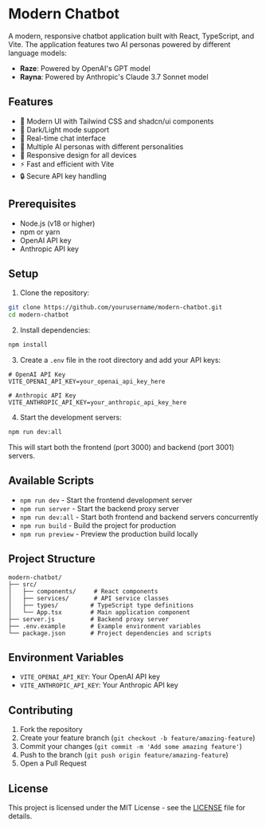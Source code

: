 # Modern Chatbot

A modern, responsive chatbot application built with React, TypeScript, and Vite. The application features two AI personas powered by different language models:

- **Raze**: Powered by OpenAI's GPT model
- **Rayna**: Powered by Anthropic's Claude 3.7 Sonnet model

## Features

- 🎨 Modern UI with Tailwind CSS and shadcn/ui components
- 🌙 Dark/Light mode support
- 💬 Real-time chat interface
- 🤖 Multiple AI personas with different personalities
- 🔄 Responsive design for all devices
- ⚡ Fast and efficient with Vite
- 🔒 Secure API key handling

## Prerequisites

- Node.js (v18 or higher)
- npm or yarn
- OpenAI API key
- Anthropic API key

## Setup

1. Clone the repository:

```bash
git clone https://github.com/yourusername/modern-chatbot.git
cd modern-chatbot
```

2. Install dependencies:

```bash
npm install
```

3. Create a `.env` file in the root directory and add your API keys:

```env
# OpenAI API Key
VITE_OPENAI_API_KEY=your_openai_api_key_here

# Anthropic API Key
VITE_ANTHROPIC_API_KEY=your_anthropic_api_key_here
```

4. Start the development servers:

```bash
npm run dev:all
```

This will start both the frontend (port 3000) and backend (port 3001) servers.

## Available Scripts

- `npm run dev` - Start the frontend development server
- `npm run server` - Start the backend proxy server
- `npm run dev:all` - Start both frontend and backend servers concurrently
- `npm run build` - Build the project for production
- `npm run preview` - Preview the production build locally

## Project Structure

```
modern-chatbot/
├── src/
│   ├── components/     # React components
│   ├── services/       # API service classes
│   ├── types/         # TypeScript type definitions
│   └── App.tsx        # Main application component
├── server.js          # Backend proxy server
├── .env.example       # Example environment variables
└── package.json       # Project dependencies and scripts
```

## Environment Variables

- `VITE_OPENAI_API_KEY`: Your OpenAI API key
- `VITE_ANTHROPIC_API_KEY`: Your Anthropic API key

## Contributing

1. Fork the repository
2. Create your feature branch (`git checkout -b feature/amazing-feature`)
3. Commit your changes (`git commit -m 'Add some amazing feature'`)
4. Push to the branch (`git push origin feature/amazing-feature`)
5. Open a Pull Request

## License

This project is licensed under the MIT License - see the [LICENSE](LICENSE) file for details.
